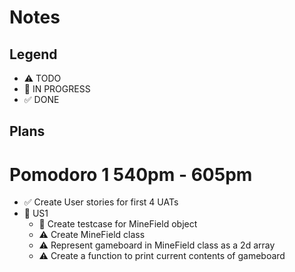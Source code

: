 # Notes

## Legend

- ⚠ TODO
- 🚧 IN PROGRESS
- ✅ DONE

## Plans

# Pomodoro 1 540pm - 605pm

- ✅ Create User stories for first 4 UATs
- 🚧 US1
  - 🚧 Create testcase for MineField object
  - ⚠ Create MineField class
  - ⚠ Represent gameboard in MineField class as a 2d array
  - ⚠ Create a function to print current contents of gameboard
